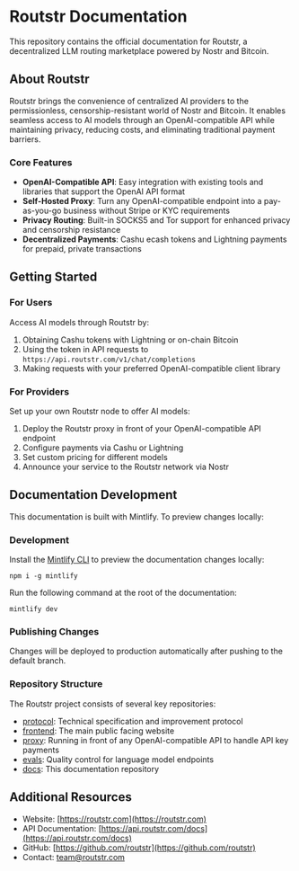 # Routstr Documentation

This repository contains the official documentation for Routstr, a decentralized LLM routing marketplace powered by Nostr and Bitcoin.

## About Routstr

Routstr brings the convenience of centralized AI providers to the permissionless, censorship-resistant world of Nostr and Bitcoin. It enables seamless access to AI models through an OpenAI-compatible API while maintaining privacy, reducing costs, and eliminating traditional payment barriers.

### Core Features

- **OpenAI-Compatible API**: Easy integration with existing tools and libraries that support the OpenAI API format
- **Self-Hosted Proxy**: Turn any OpenAI-compatible endpoint into a pay-as-you-go business without Stripe or KYC requirements
- **Privacy Routing**: Built-in SOCKS5 and Tor support for enhanced privacy and censorship resistance
- **Decentralized Payments**: Cashu ecash tokens and Lightning payments for prepaid, private transactions

## Getting Started

### For Users

Access AI models through Routstr by:

1. Obtaining Cashu tokens with Lightning or on-chain Bitcoin
2. Using the token in API requests to `https://api.routstr.com/v1/chat/completions`
3. Making requests with your preferred OpenAI-compatible client library

### For Providers

Set up your own Routstr node to offer AI models:

1. Deploy the Routstr proxy in front of your OpenAI-compatible API endpoint
2. Configure payments via Cashu or Lightning
3. Set custom pricing for different models
4. Announce your service to the Routstr network via Nostr

## Documentation Development

This documentation is built with Mintlify. To preview changes locally:

### Development

Install the [Mintlify CLI](https://www.npmjs.com/package/mintlify) to preview the documentation changes locally:

```
npm i -g mintlify
```

Run the following command at the root of the documentation:

```
mintlify dev
```

### Publishing Changes

Changes will be deployed to production automatically after pushing to the default branch.

### Repository Structure

The Routstr project consists of several key repositories:

- [protocol](https://github.com/routstr/protocol): Technical specification and improvement protocol
- [frontend](https://github.com/routstr/frontend): The main public facing website
- [proxy](https://github.com/routstr/proxy): Running in front of any OpenAI-compatible API to handle API key payments
- [evals](https://github.com/routstr/evals): Quality control for language model endpoints
- [docs](https://github.com/routstr/docs): This documentation repository

## Additional Resources

- Website: [https://routstr.com](https://routstr.com)
- API Documentation: [https://api.routstr.com/docs](https://api.routstr.com/docs)
- GitHub: [https://github.com/routstr](https://github.com/routstr)
- Contact: [team@routstr.com](mailto:team@routstr.com)
